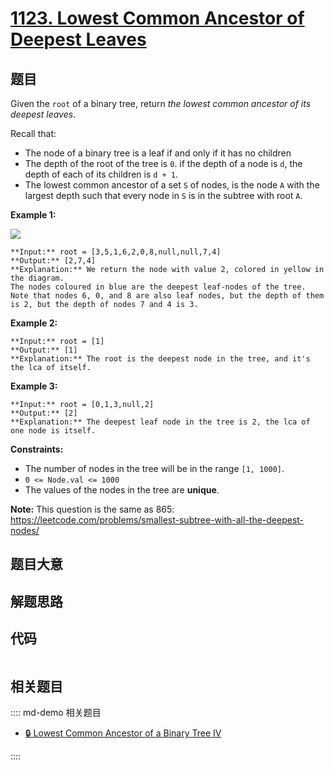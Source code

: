 # [1123. Lowest Common Ancestor of Deepest Leaves](https://leetcode.com/problems/lowest-common-ancestor-of-deepest-leaves)

## 题目

Given the `root` of a binary tree, return _the lowest common ancestor of its
deepest leaves_.

Recall that:

  * The node of a binary tree is a leaf if and only if it has no children
  * The depth of the root of the tree is `0`. if the depth of a node is `d`, the depth of each of its children is `d + 1`.
  * The lowest common ancestor of a set `S` of nodes, is the node `A` with the largest depth such that every node in `S` is in the subtree with root `A`.



**Example 1:**

![](https://s3-lc-upload.s3.amazonaws.com/uploads/2018/07/01/sketch1.png)

    
    
    **Input:** root = [3,5,1,6,2,0,8,null,null,7,4]
    **Output:** [2,7,4]
    **Explanation:** We return the node with value 2, colored in yellow in the diagram.
    The nodes coloured in blue are the deepest leaf-nodes of the tree.
    Note that nodes 6, 0, and 8 are also leaf nodes, but the depth of them is 2, but the depth of nodes 7 and 4 is 3.

**Example 2:**

    
    
    **Input:** root = [1]
    **Output:** [1]
    **Explanation:** The root is the deepest node in the tree, and it's the lca of itself.
    

**Example 3:**

    
    
    **Input:** root = [0,1,3,null,2]
    **Output:** [2]
    **Explanation:** The deepest leaf node in the tree is 2, the lca of one node is itself.
    



**Constraints:**

  * The number of nodes in the tree will be in the range `[1, 1000]`.
  * `0 <= Node.val <= 1000`
  * The values of the nodes in the tree are **unique**.



**Note:** This question is the same as 865:
<https://leetcode.com/problems/smallest-subtree-with-all-the-deepest-nodes/>


## 题目大意

## 解题思路

## 代码

```javascript

```

## 相关题目

:::: md-demo 相关题目
- [🔒 Lowest Common Ancestor of a Binary Tree IV](https://leetcode.com/problems/lowest-common-ancestor-of-a-binary-tree-iv)

::::
